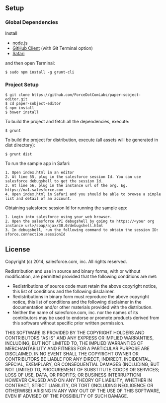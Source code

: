 ## Setup ##

### Global Dependencies

Install

* [node.js](http://nodejs.org)
* [GitHub Client](http://mac.github.com/) (with Git Terminal option)
* [Safari](http://www.apple.com/safari/)

and then open Terminal:

    $ sudo npm install -g grunt-cli

### Project Setup

    $ git clone https://github.com/ForceDotComLabs/paper-sobject-editor.git
    $ cd paper-sobject-editor
    $ npm install
    $ bower install

To build the project and fetch all the dependencies, execute:

    $ grunt

To build the project for distribution, execute (all assets will be generated in dist directory):

    $ grunt dist

To run the sample app in Safari:

```
1. Open index.html in an editor
2. At line 55, plug in the salesforce session Id. You can use salesforce debugshell to get the session Id.
3. At line 56, plug in the instance url of the org. Eg. https://na1.salesforce.com
4. Open index.html in Safari and you should be able to browse a simple list and detail of an account.
```

Obtaining salesforce session Id for running the sample app:

```
1. Login into salesforce using your web browser.
2. Open the salesforce API debugshell by going to https://<your org instance url>/soap/ajax/30.0/debugshell.html
3. In debugshell, run the following command to obtain the session ID: sforce.connection.sessionId
```

## License ##
Copyright (c) 2014, salesforce.com, inc. All rights reserved.

Redistribution and use in source and binary forms, with or without modification, are permitted provided that the following conditions are met:

- Redistributions of source code must retain the above copyright notice, this list of conditions and the following disclaimer.
- Redistributions in binary form must reproduce the above copyright notice, this list of conditions and the following disclaimer in the documentation and/or other materials provided with the distribution.
- Neither the name of salesforce.com, inc. nor the names of its contributors may be used to endorse or promote products derived from this software without specific prior written permission.

THIS SOFTWARE IS PROVIDED BY THE COPYRIGHT HOLDERS AND CONTRIBUTORS "AS IS" AND ANY EXPRESS OR IMPLIED WARRANTIES, INCLUDING, BUT NOT LIMITED TO, THE IMPLIED WARRANTIES OF MERCHANTABILITY AND FITNESS FOR A PARTICULAR PURPOSE ARE DISCLAIMED. IN NO EVENT SHALL THE COPYRIGHT OWNER OR CONTRIBUTORS BE LIABLE FOR ANY DIRECT, INDIRECT, INCIDENTAL, SPECIAL, EXEMPLARY, OR CONSEQUENTIAL DAMAGES (INCLUDING, BUT NOT LIMITED TO, PROCUREMENT OF SUBSTITUTE GOODS OR SERVICES; LOSS OF USE, DATA, OR PROFITS; OR BUSINESS INTERRUPTION) HOWEVER CAUSED AND ON ANY THEORY OF LIABILITY, WHETHER IN CONTRACT, STRICT LIABILITY, OR TORT (INCLUDING NEGLIGENCE OR OTHERWISE) ARISING IN ANY WAY OUT OF THE USE OF THIS SOFTWARE, EVEN IF ADVISED OF THE POSSIBILITY OF SUCH DAMAGE.
